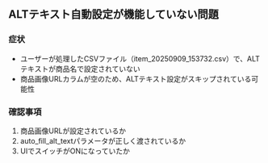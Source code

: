 ## ALTテキスト自動設定が機能していない問題

### 症状
- ユーザーが処理したCSVファイル（item_20250909_153732.csv）で、ALTテキストが商品名で設定されていない
- 商品画像URLカラムが空のため、ALTテキスト設定がスキップされている可能性

### 確認事項
1. 商品画像URLが設定されているか
2. auto_fill_alt_textパラメータが正しく渡されているか
3. UIでスイッチがONになっていたか